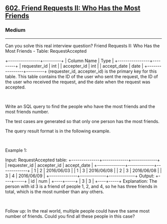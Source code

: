 <h2><a href="https://leetcode.com/problems/friend-requests-ii-who-has-the-most-friends/">602. Friend Requests II: Who Has the Most Friends</a></h2><h3>Medium</h3><hr>Can you solve this real interview question? Friend Requests II: Who Has the Most Friends - Table: RequestAccepted


+----------------+---------+
| Column Name    | Type    |
+----------------+---------+
| requester_id   | int     |
| accepter_id    | int     |
| accept_date    | date    |
+----------------+---------+
(requester_id, accepter_id) is the primary key for this table.
This table contains the ID of the user who sent the request, the ID of the user who received the request, and the date when the request was accepted.


 

Write an SQL query to find the people who have the most friends and the most friends number.

The test cases are generated so that only one person has the most friends.

The query result format is in the following example.

 

Example 1:


Input: 
RequestAccepted table:
+--------------+-------------+-------------+
| requester_id | accepter_id | accept_date |
+--------------+-------------+-------------+
| 1            | 2           | 2016/06/03  |
| 1            | 3           | 2016/06/08  |
| 2            | 3           | 2016/06/08  |
| 3            | 4           | 2016/06/09  |
+--------------+-------------+-------------+
Output: 
+----+-----+
| id | num |
+----+-----+
| 3  | 3   |
+----+-----+
Explanation: 
The person with id 3 is a friend of people 1, 2, and 4, so he has three friends in total, which is the most number than any others.


 

Follow up: In the real world, multiple people could have the same most number of friends. Could you find all these people in this case?